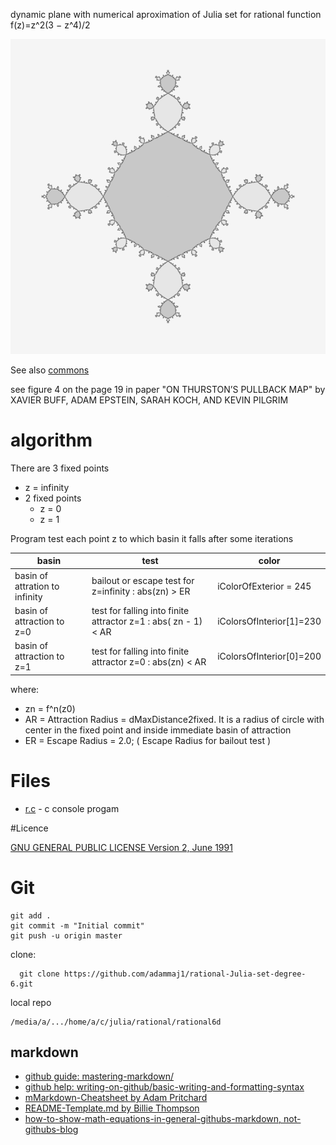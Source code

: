 


dynamic plane with numerical aproximation of Julia set for rational function f(z)=z^2(3 − z^4)/2

![image](s600.png)

See also [commons](https://commons.wikimedia.org/wiki/File:Julia_set_of_rational_function_f(z)%3Dz%5E2(3_%E2%88%92_z%5E4_)_over_2.png)


see figure 4 on the page 19 in paper "ON THURSTON’S PULLBACK MAP" by XAVIER BUFF, ADAM EPSTEIN, SARAH KOCH, AND KEVIN PILGRIM



# algorithm

There are 3 fixed points
* z = infinity
* 2 fixed points 
  * z = 0
  * z = 1
  
Program test each point z  to which basin it falls after some iterations 
  

basin 		| test 		| color
--------------- | --------------|---------------------------------------------------------------------------------
basin of attration to infinity | bailout or escape test for z=infinity : abs(zn) > ER | iColorOfExterior = 245
basin of attraction to z=0 | test for falling into finite attractor z=1 : abs( zn - 1) < AR   | iColorsOfInterior[1]=230
basin of attraction to z=1 | test for falling into finite attractor z=0 :  abs(zn) < AR   | iColorsOfInterior[0]=200

where:
* zn = f^n(z0)
* AR = Attraction Radius = dMaxDistance2fixed. It is a radius of circle with center in the fixed point  and inside immediate basin of attraction 
* ER = Escape Radius  = 2.0; ( Escape Radius for bailout test )


# Files
* [r.c](r.c) -  c console progam 

#Licence  
  
[GNU GENERAL PUBLIC LICENSE Version 2, June 1991](LICENCE)


# Git

```git
git add .
git commit -m "Initial commit"
git push -u origin master
```


clone: 

```
  git clone https://github.com/adammaj1/rational-Julia-set-degree-6.git
```


local repo
```
/media/a/.../home/a/c/julia/rational/rational6d
``` 

## markdown
* [github guide: mastering-markdown/](https://guides.github.com/features/mastering-markdown/)
* [github help: writing-on-github/basic-writing-and-formatting-syntax](https://help.github.com/en/github/writing-on-github/basic-writing-and-formatting-syntax)
* [mMarkdown-Cheatsheet by Adam Pritchard](https://github.com/adam-p/markdown-here/wiki/Markdown-Cheatsheet)
* [README-Template.md by Billie Thompson](https://gist.github.com/PurpleBooth/109311bb0361f32d87a2)
* [how-to-show-math-equations-in-general-githubs-markdown, not-githubs-blog](https://stackoverflow.com/questions/11256433/how-to-show-math-equations-in-general-githubs-markdownnot-githubs-blog)
